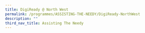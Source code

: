 ```yaml
---
title: DigiReady @ North West
permalink: /programmes/ASSISTING-THE-NEEDY/DigiReady-NorthWest
description: ""
third_nav_title: Assisting The Needy
---
```



